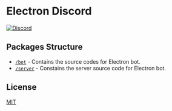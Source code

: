 # Electron Discord

[![Discord](https://img.shields.io/discord/745037351163527189?color=blue&logo=discord&style=flat-square)](https://discord.gg/electron)

## Packages Structure

- [`/bot`](packages/bot/README.md) - Contains the source codes for Electron bot.
- [`/server`](packages/server/README.md) - Constains the server source code for
  Electron bot.

## License

[MIT](LICENSE.md)
